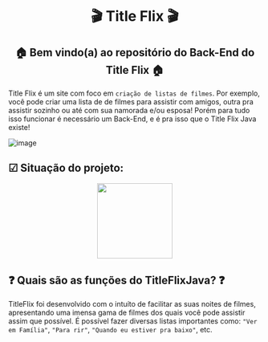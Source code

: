 <div align="center">
  <h1>🎬 Title Flix 🎬</h1>
  <h2>🏠 Bem vindo(a) ao repositório do Back-End do Title Flix 🏠</h2>
</div>

Title Flix é um site com foco em ```criação de listas de filmes```. Por exemplo, você pode criar uma lista de de filmes para assistir com amigos, outra pra assistir sozinho ou até com sua namorada e/ou esposa! Porém para tudo isso funcionar é necessário um Back-End, e é pra isso que o Title Flix Java existe!

![image](https://github.com/EstevamRainer/TitleFlixJava/assets/122125357/e7db8465-fb3d-49b9-a96e-e46873ee747d)

<h2>☑ Situação do projeto:</h2>
<div align=center>
<img src="https://img.shields.io/badge/Em%20Desenvolvimento-%2364E9EE?style=flat&color=%2364E9EE" heigh=150 width=150/>
</div>

<h2>❓ Quais são as funções do TitleFlixJava? ❓</h2>

TitleFlix foi desenvolvido com o intuíto de facilitar as suas noites de filmes, apresentando uma imensa gama de filmes dos quais você pode assistir assim que possível. É possível fazer diversas listas importantes como: ```"Ver em Família"```, ```"Para rir"```, ```"Quando eu estiver pra baixo"```, etc.



